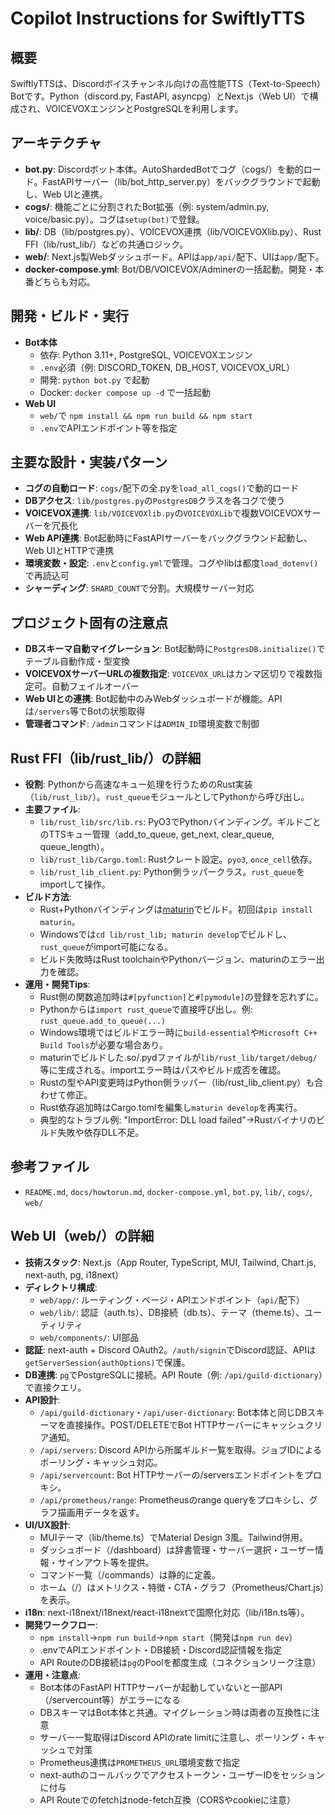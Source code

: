 # Copilot Instructions for SwiftlyTTS

## 概要
SwiftlyTTSは、Discordボイスチャンネル向けの高性能TTS（Text-to-Speech）Botです。Python（discord.py, FastAPI, asyncpg）とNext.js（Web UI）で構成され、VOICEVOXエンジンとPostgreSQLを利用します。

## アーキテクチャ
- **bot.py**: Discordボット本体。AutoShardedBotでコグ（cogs/）を動的ロード。FastAPIサーバー（lib/bot_http_server.py）をバックグラウンドで起動し、Web UIと連携。
- **cogs/**: 機能ごとに分割されたBot拡張（例: system/admin.py, voice/basic.py）。コグは`setup(bot)`で登録。
- **lib/**: DB（lib/postgres.py）、VOICEVOX連携（lib/VOICEVOXlib.py）、Rust FFI（lib/rust_lib/）などの共通ロジック。
- **web/**: Next.js製Webダッシュボード。APIは`app/api/`配下、UIは`app/`配下。
- **docker-compose.yml**: Bot/DB/VOICEVOX/Adminerの一括起動。開発・本番どちらも対応。

## 開発・ビルド・実行
- **Bot本体**
  - 依存: Python 3.11+, PostgreSQL, VOICEVOXエンジン
  - `.env`必須（例: DISCORD_TOKEN, DB_HOST, VOICEVOX_URL）
  - 開発: `python bot.py` で起動
  - Docker: `docker compose up -d` で一括起動
- **Web UI**
  - `web/`で `npm install && npm run build && npm start`
  - `.env`でAPIエンドポイント等を指定

## 主要な設計・実装パターン
- **コグの自動ロード**: `cogs/`配下の全.pyを`load_all_cogs()`で動的ロード
- **DBアクセス**: `lib/postgres.py`の`PostgresDB`クラスを各コグで使う
- **VOICEVOX連携**: `lib/VOICEVOXlib.py`の`VOICEVOXLib`で複数VOICEVOXサーバーを冗長化
- **Web API連携**: Bot起動時にFastAPIサーバーをバックグラウンド起動し、Web UIとHTTPで連携
- **環境変数・設定**: `.env`と`config.yml`で管理。コグやlibは都度`load_dotenv()`で再読込可
- **シャーディング**: `SHARD_COUNT`で分割。大規模サーバー対応

## プロジェクト固有の注意点
- **DBスキーマ自動マイグレーション**: Bot起動時に`PostgresDB.initialize()`でテーブル自動作成・型変換
- **VOICEVOXサーバーURLの複数指定**: `VOICEVOX_URL`はカンマ区切りで複数指定可。自動フェイルオーバー
- **Web UIとの連携**: Bot起動中のみWebダッシュボードが機能。APIは`/servers`等でBotの状態取得
- **管理者コマンド**: `/admin`コマンドは`ADMIN_ID`環境変数で制御

## Rust FFI（lib/rust_lib/）の詳細
- **役割**: Pythonから高速なキュー処理を行うためのRust実装（`lib/rust_lib/`）。`rust_queue`モジュールとしてPythonから呼び出し。
- **主要ファイル**:
  - `lib/rust_lib/src/lib.rs`: PyO3でPythonバインディング。ギルドごとのTTSキュー管理（add_to_queue, get_next, clear_queue, queue_length）。
  - `lib/rust_lib/Cargo.toml`: Rustクレート設定。`pyo3`, `once_cell`依存。
  - `lib/rust_lib_client.py`: Python側ラッパークラス。`rust_queue`をimportして操作。
- **ビルド方法**:
  - Rust+Pythonバインディングは[maturin](https://github.com/PyO3/maturin)でビルド。初回は`pip install maturin`。
  - Windowsでは`cd lib/rust_lib; maturin develop`でビルドし、`rust_queue`がimport可能になる。
  - ビルド失敗時はRust toolchainやPythonバージョン、maturinのエラー出力を確認。
- **運用・開発Tips**:
  - Rust側の関数追加時は`#[pyfunction]`と`#[pymodule]`の登録を忘れずに。
  - Pythonからは`import rust_queue`で直接呼び出し。例: `rust_queue.add_to_queue(...)`
  - Windows環境ではビルドエラー時に`build-essential`や`Microsoft C++ Build Tools`が必要な場合あり。
  - maturinでビルドした.so/.pydファイルが`lib/rust_lib/target/debug/`等に生成される。importエラー時はパスやビルド成否を確認。
  - Rustの型やAPI変更時はPython側ラッパー（lib/rust_lib_client.py）も合わせて修正。
  - Rust依存追加時はCargo.tomlを編集し`maturin develop`を再実行。
  - 典型的なトラブル例: "ImportError: DLL load failed"→Rustバイナリのビルド失敗や依存DLL不足。

## 参考ファイル
- `README.md`, `docs/howtorun.md`, `docker-compose.yml`, `bot.py`, `lib/`, `cogs/`, `web/`

## Web UI（web/）の詳細
- **技術スタック**: Next.js（App Router, TypeScript, MUI, Tailwind, Chart.js, next-auth, pg, i18next）
- **ディレクトリ構成**:
  - `web/app/`: ルーティング・ページ・APIエンドポイント（`api/`配下）
  - `web/lib/`: 認証（auth.ts）、DB接続（db.ts）、テーマ（theme.ts）、ユーティリティ
  - `web/components/`: UI部品
- **認証**: next-auth + Discord OAuth2。`/auth/signin`でDiscord認証、APIは`getServerSession(authOptions)`で保護。
- **DB連携**: `pg`でPostgreSQLに接続。API Route（例: `/api/guild-dictionary`）で直接クエリ。
- **API設計**:
  - `/api/guild-dictionary`・`/api/user-dictionary`: Bot本体と同じDBスキーマを直接操作。POST/DELETEでBot HTTPサーバーにキャッシュクリア通知。
  - `/api/servers`: Discord APIから所属ギルド一覧を取得。ジョブIDによるポーリング・キャッシュ対応。
  - `/api/servercount`: Bot HTTPサーバーの/serversエンドポイントをプロキシ。
  - `/api/prometheus/range`: Prometheusのrange queryをプロキシし、グラフ描画用データを返す。
- **UI/UX設計**:
  - MUIテーマ（lib/theme.ts）でMaterial Design 3風。Tailwind併用。
  - ダッシュボード（/dashboard）は辞書管理・サーバー選択・ユーザー情報・サインアウト等を提供。
  - コマンド一覧（/commands）は静的に定義。
  - ホーム（/）はメトリクス・特徴・CTA・グラフ（Prometheus/Chart.js）を表示。
- **i18n**: next-i18next/i18next/react-i18nextで国際化対応（lib/i18n.ts等）。
- **開発ワークフロー**:
  - `npm install`→`npm run build`→`npm start`（開発は`npm run dev`）
  - .envでAPIエンドポイント・DB接続・Discord認証情報を指定
  - API RouteのDB接続は`pg`のPoolを都度生成（コネクションリーク注意）
- **運用・注意点**:
  - Bot本体のFastAPI HTTPサーバーが起動していないと一部API（/servercount等）がエラーになる
  - DBスキーマはBot本体と共通。マイグレーション時は両者の互換性に注意
  - サーバー一覧取得はDiscord APIのrate limitに注意し、ポーリング・キャッシュで対策
  - Prometheus連携は`PROMETHEUS_URL`環境変数で指定
  - next-authのコールバックでアクセストークン・ユーザーIDをセッションに付与
  - API Routeでのfetchはnode-fetch互換（CORSやcookieに注意）
